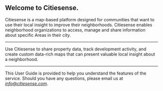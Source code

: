 ## Welcome to Citiesense. 

Citiesense is a map-based platform designed for communities that want to use their local insight to improve their neighborhoods. Citiesense enables neighborhood organizations to access, manage and share information about specific Areas in their city. 
______
Use Citiesense to share property data, track development activity, and create custom data-rich maps that can present valuable local insight about a neighborhood.
______
This User Guide is provided to help you understand the features of the service. Should you have any questions, please email us at *info@citiesense.com*.



